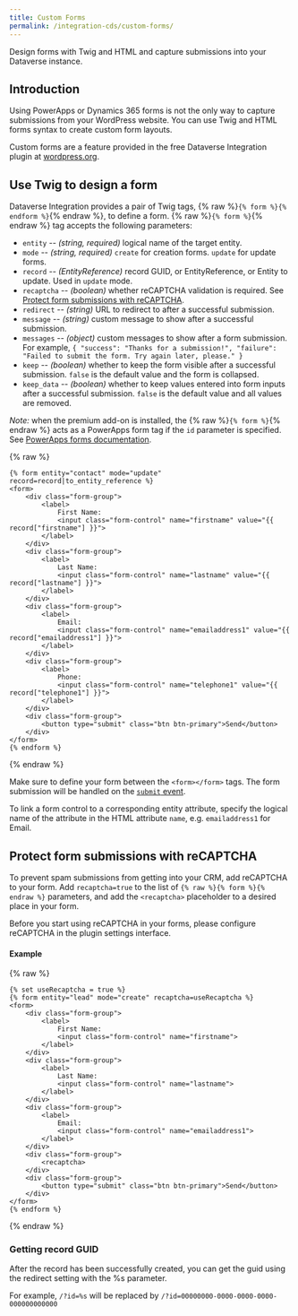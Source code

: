 ```yaml
---
title: Custom Forms
permalink: /integration-cds/custom-forms/
---
```


<p class="lead">Design forms with Twig and HTML and capture submissions into your Dataverse instance.</p>

## Introduction

Using PowerApps or Dynamics 365 forms is not the only way to capture submissions from your WordPress website. You can use Twig and HTML forms syntax to create custom form layouts.

Custom forms are a feature provided in the free Dataverse Integration plugin at [wordpress.org](https://wordpress.org/plugins/integration-cds/). 

## Use Twig to design a form

Dataverse Integration provides a pair of Twig tags, {% raw %}`{% form %}{% endform %}`{% endraw %}, to define a form. {% raw %}`{% form %}`{% endraw %} tag accepts the following parameters:

- `entity` -- *(string, required)* logical name of the target entity.
- `mode` -- *(string, required)* `create` for creation forms. `update` for update forms.
- `record` -- *(EntityReference)* record GUID, or EntityReference, or Entity to update. Used in `update` mode.
- `recaptcha` -- *(boolean)* whether reCAPTCHA validation is required. See [Protect form submissions with reCAPTCHA](#protect-form-submissions-with-recaptcha).
- `redirect` -- *(string)* URL to redirect to after a successful submission.
- `message` -- *(string)* custom message to show after a successful submission.
- `messages` -- *(object)* custom messages to show after a form submission. For example, `{ "success": "Thanks for a submission!", "failure": "Failed to submit the form. Try again later, please." }`
- `keep` -- *(boolean)* whether to keep the form visible after a successful submission. `false` is the default value and the form is collapsed.
- `keep_data` -- *(boolean)* whether to keep values entered into form inputs after a successful submission. `false` is the default value and all values are removed.

*Note:* when the premium add-on is installed, the {% raw %}`{% form %}`{% endraw %} acts as a PowerApps form tag if the `id` parameter is specified. See [PowerApps forms documentation](../forms/).

{% raw %}
``` twig
{% form entity="contact" mode="update" record=record|to_entity_reference %}
<form>
    <div class="form-group">
        <label>
            First Name:
            <input class="form-control" name="firstname" value="{{ record["firstname"] }}">
        </label>
    </div>
    <div class="form-group">
        <label>
            Last Name:
            <input class="form-control" name="lastname" value="{{ record["lastname"] }}">
        </label>
    </div>
    <div class="form-group">
        <label>
            Email:
            <input class="form-control" name="emailaddress1" value="{{ record["emailaddress1"] }}">
        </label>
    </div>
    <div class="form-group">
        <label>
            Phone:
            <input class="form-control" name="telephone1" value="{{ record["telephone1"] }}">
        </label>
    </div>
    <div class="form-group">
        <button type="submit" class="btn btn-primary">Send</button>
    </div>
</form>
{% endform %}
```
{% endraw %}

Make sure to define your form between the `<form></form>` tags. The form submission will be handled on the [`submit` event](https://developer.mozilla.org/en-US/docs/Web/API/HTMLFormElement/submit_event).

To link a form control to a corresponding entity attribute, specify the logical name of the attribute in the HTML attribute `name`, e.g. `emailaddress1` for Email.

## Protect form submissions with reCAPTCHA

To prevent spam submissions from getting into your CRM, add reCAPTCHA to your form. Add `recaptcha=true` to the list of `{% raw %}{% form %}{% endraw %}` parameters, and add the `<recaptcha>` placeholder to a desired place in your form.

Before you start using reCAPTCHA in your forms, please configure reCAPTCHA in the plugin settings interface.

#### Example

{% raw %}
``` twig
{% set useRecaptcha = true %}
{% form entity="lead" mode="create" recaptcha=useRecaptcha %}
<form>
    <div class="form-group">
        <label>
            First Name:
            <input class="form-control" name="firstname">
        </label>
    </div>
    <div class="form-group">
        <label>
            Last Name:
            <input class="form-control" name="lastname">
        </label>
    </div>
    <div class="form-group">
        <label>
            Email:
            <input class="form-control" name="emailaddress1">
        </label>
    </div>
    <div class="form-group">
        <recaptcha>
    </div>
    <div class="form-group">
        <button type="submit" class="btn btn-primary">Send</button>
    </div>
</form>
{% endform %}
```
{% endraw %}

### Getting record GUID

After the record has been successfully created, you can get the guid using the redirect setting with the %s parameter.

For example, `/?id=%s` will be replaced by `/?id=00000000-0000-0000-0000-000000000000`
